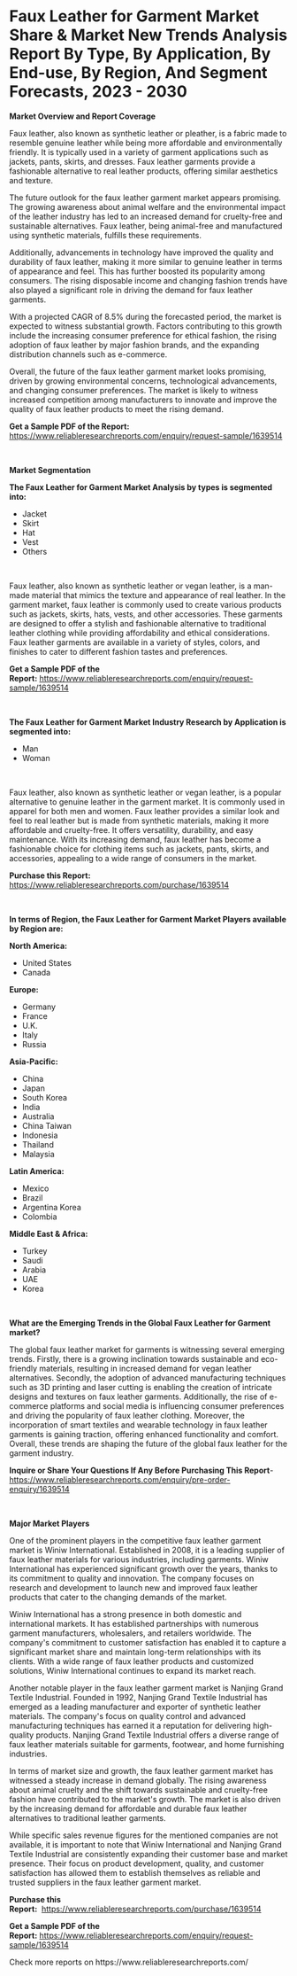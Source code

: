 <p><h1>Faux Leather for Garment Market Share & Market New Trends Analysis Report By Type, By Application, By End-use, By Region, And Segment Forecasts, 2023 - 2030</h1></p><p><strong>Market Overview and Report Coverage</strong></p>
<p><p>Faux leather, also known as synthetic leather or pleather, is a fabric made to resemble genuine leather while being more affordable and environmentally friendly. It is typically used in a variety of garment applications such as jackets, pants, skirts, and dresses. Faux leather garments provide a fashionable alternative to real leather products, offering similar aesthetics and texture.</p><p>The future outlook for the faux leather garment market appears promising. The growing awareness about animal welfare and the environmental impact of the leather industry has led to an increased demand for cruelty-free and sustainable alternatives. Faux leather, being animal-free and manufactured using synthetic materials, fulfills these requirements.</p><p>Additionally, advancements in technology have improved the quality and durability of faux leather, making it more similar to genuine leather in terms of appearance and feel. This has further boosted its popularity among consumers. The rising disposable income and changing fashion trends have also played a significant role in driving the demand for faux leather garments.</p><p>With a projected CAGR of 8.5% during the forecasted period, the market is expected to witness substantial growth. Factors contributing to this growth include the increasing consumer preference for ethical fashion, the rising adoption of faux leather by major fashion brands, and the expanding distribution channels such as e-commerce.</p><p>Overall, the future of the faux leather garment market looks promising, driven by growing environmental concerns, technological advancements, and changing consumer preferences. The market is likely to witness increased competition among manufacturers to innovate and improve the quality of faux leather products to meet the rising demand.</p></p>
<p><strong>Get a Sample PDF of the Report:</strong> <a href="https://www.reliableresearchreports.com/enquiry/request-sample/1639514">https://www.reliableresearchreports.com/enquiry/request-sample/1639514</a></p>
<p>&nbsp;</p>
<p><strong>Market Segmentation</strong></p>
<p><strong>The Faux Leather for Garment Market Analysis by types is segmented into:</strong></p>
<p><ul><li>Jacket</li><li>Skirt</li><li>Hat</li><li>Vest</li><li>Others</li></ul></p>
<p>&nbsp;</p>
<p><p>Faux leather, also known as synthetic leather or vegan leather, is a man-made material that mimics the texture and appearance of real leather. In the garment market, faux leather is commonly used to create various products such as jackets, skirts, hats, vests, and other accessories. These garments are designed to offer a stylish and fashionable alternative to traditional leather clothing while providing affordability and ethical considerations. Faux leather garments are available in a variety of styles, colors, and finishes to cater to different fashion tastes and preferences.</p></p>
<p><strong>Get a Sample PDF of the Report:</strong>&nbsp;<a href="https://www.reliableresearchreports.com/enquiry/request-sample/1639514">https://www.reliableresearchreports.com/enquiry/request-sample/1639514</a></p>
<p>&nbsp;</p>
<p><strong>The Faux Leather for Garment Market Industry Research by Application is segmented into:</strong></p>
<p><ul><li>Man</li><li>Woman</li></ul></p>
<p>&nbsp;</p>
<p><p>Faux leather, also known as synthetic leather or vegan leather, is a popular alternative to genuine leather in the garment market. It is commonly used in apparel for both men and women. Faux leather provides a similar look and feel to real leather but is made from synthetic materials, making it more affordable and cruelty-free. It offers versatility, durability, and easy maintenance. With its increasing demand, faux leather has become a fashionable choice for clothing items such as jackets, pants, skirts, and accessories, appealing to a wide range of consumers in the market.</p></p>
<p><strong>Purchase this Report:</strong>&nbsp; <a href="https://www.reliableresearchreports.com/purchase/1639514">https://www.reliableresearchreports.com/purchase/1639514</a></p>
<p>&nbsp;</p>
<p><strong>In terms of Region, the Faux Leather for Garment Market Players available by Region are:</strong></p>
<p>
    <p> <strong> North America: </strong>
        <ul>
            <li>United States</li>
            <li>Canada</li>
        </ul>
        </p> 
    <p> <strong> Europe: </strong>
        <ul>
            <li>Germany</li>
            <li>France</li>
            <li>U.K.</li>
            <li>Italy</li>
            <li>Russia</li>
        </ul>
        </p> 
    <p> <strong> Asia-Pacific: </strong>
        <ul>
            <li>China</li>
            <li>Japan</li>
            <li>South Korea</li>
            <li>India</li>
            <li>Australia</li>
            <li>China Taiwan</li>
            <li>Indonesia</li>
            <li>Thailand</li>
            <li>Malaysia</li>
        </ul>
        </p> 
    <p> <strong> Latin America: </strong>
        <ul>
            <li>Mexico</li>
            <li>Brazil</li>
            <li>Argentina Korea</li>
            <li>Colombia</li>
        </ul>
        </p> 
    <p> <strong> Middle East & Africa: </strong>
        <ul>
            <li>Turkey</li>
            <li>Saudi</li>
            <li>Arabia</li>
            <li>UAE</li>
            <li>Korea</li>
        </ul>
    </p>
    </p>
<p>&nbsp;</p>
<p><strong>What are the Emerging Trends in the Global Faux Leather for Garment market?</strong></p>
<p><p>The global faux leather market for garments is witnessing several emerging trends. Firstly, there is a growing inclination towards sustainable and eco-friendly materials, resulting in increased demand for vegan leather alternatives. Secondly, the adoption of advanced manufacturing techniques such as 3D printing and laser cutting is enabling the creation of intricate designs and textures on faux leather garments. Additionally, the rise of e-commerce platforms and social media is influencing consumer preferences and driving the popularity of faux leather clothing. Moreover, the incorporation of smart textiles and wearable technology in faux leather garments is gaining traction, offering enhanced functionality and comfort. Overall, these trends are shaping the future of the global faux leather for the garment industry.</p></p>
<p><strong>Inquire or Share Your Questions If Any Before Purchasing This Report</strong>- <a href="https://www.reliableresearchreports.com/enquiry/pre-order-enquiry/1639514">https://www.reliableresearchreports.com/enquiry/pre-order-enquiry/1639514</a></p>
<p>&nbsp;</p>
<p><strong>Major Market Players</strong></p>
<p><p>One of the prominent players in the competitive faux leather garment market is Winiw International. Established in 2008, it is a leading supplier of faux leather materials for various industries, including garments. Winiw International has experienced significant growth over the years, thanks to its commitment to quality and innovation. The company focuses on research and development to launch new and improved faux leather products that cater to the changing demands of the market.</p><p>Winiw International has a strong presence in both domestic and international markets. It has established partnerships with numerous garment manufacturers, wholesalers, and retailers worldwide. The company's commitment to customer satisfaction has enabled it to capture a significant market share and maintain long-term relationships with its clients. With a wide range of faux leather products and customized solutions, Winiw International continues to expand its market reach.</p><p>Another notable player in the faux leather garment market is Nanjing Grand Textile Industrial. Founded in 1992, Nanjing Grand Textile Industrial has emerged as a leading manufacturer and exporter of synthetic leather materials. The company's focus on quality control and advanced manufacturing techniques has earned it a reputation for delivering high-quality products. Nanjing Grand Textile Industrial offers a diverse range of faux leather materials suitable for garments, footwear, and home furnishing industries.</p><p>In terms of market size and growth, the faux leather garment market has witnessed a steady increase in demand globally. The rising awareness about animal cruelty and the shift towards sustainable and cruelty-free fashion have contributed to the market's growth. The market is also driven by the increasing demand for affordable and durable faux leather alternatives to traditional leather garments.</p><p>While specific sales revenue figures for the mentioned companies are not available, it is important to note that Winiw International and Nanjing Grand Textile Industrial are consistently expanding their customer base and market presence. Their focus on product development, quality, and customer satisfaction has allowed them to establish themselves as reliable and trusted suppliers in the faux leather garment market.</p></p>
<p><strong>Purchase this Report:</strong>&nbsp;&nbsp;<a href="https://www.reliableresearchreports.com/purchase/1639514">https://www.reliableresearchreports.com/purchase/1639514</a></p>
<p></p>
<p><strong>Get a Sample PDF of the Report:</strong>&nbsp;<a href="https://www.reliableresearchreports.com/enquiry/request-sample/1639514">https://www.reliableresearchreports.com/enquiry/request-sample/1639514</a></p>
<p>Check more reports on https://www.reliableresearchreports.com/</p>